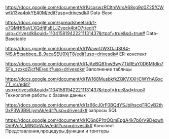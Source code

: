 https://docs.google.com/document/d/1UcxswzRCltmWrsA68sg9d0Z25fCWwfk13va4pkYE40M/edit?usp=drivesdk# Data-Base

https://docs.google.com/spreadsheets/d/1-e7QMHf5aVLXQdfjFsELJZvqck4btO7t/edit?usp=drivesdk&ouid=110415819422211131437&rtpof=true&sd=true# Data-Basetable

https://docs.google.com/document/d/1WawrUWXOJJSt84-NlSJr5tsabbeq_B_9acaSEU0XjT8/edit?usp=drivesdk# ER-конспект

https://docs.google.com/document/d/1JAeBQ81nwBwy7TkREaY0D6MfdIq7SFs_zzxkdZjcfNE/edit?usp=drivesdk# Заполнение таблицы

https://docs.google.com/document/d/1W168MusbkfkZQKVXXHCWYhAGxc7T_rcr/edit?usp=drivesdk&ouid=110415819422211131437&rtpof=true&sd=true# Технология работы с базами данных

https://docs.google.com/document/d/1z66cJ0rF0BQdYSJbIhscqTROyB2th0xP3W3B9LjymAk/edit?usp=drivesdk# запросы SQL

https://docs.google.com/document/d/1C6p6P1trQQmEpgA4k7b6rV9DexwhOn9VcN_MlNGnWJw/edit?usp=drivesdk# Конспект Представления,процедуры,функции и триггеры
